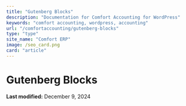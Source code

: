 ```yaml
---
title: "Gutenberg Blocks"
description: "Documentation for Comfort Accounting for WordPress"
keywords: "comfort accounting, wordpress, accounting"
url: "/comfortaccounting/gutenberg-blocks"
type: "type"
site_name: "Comfort ERP"
image: /seo_card.png
card: "article"
---
```


# Gutenberg Blocks

**Last modified:** December 9, 2024